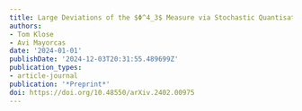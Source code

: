 ```yaml
---
title: Large Deviations of the $Φ^4_3$ Measure via Stochastic Quantisation
authors:
- Tom Klose
- Avi Mayorcas
date: '2024-01-01'
publishDate: '2024-12-03T20:31:55.489699Z'
publication_types:
- article-journal
publication: '*Preprint*'
doi: https://doi.org/10.48550/arXiv.2402.00975
---
```

